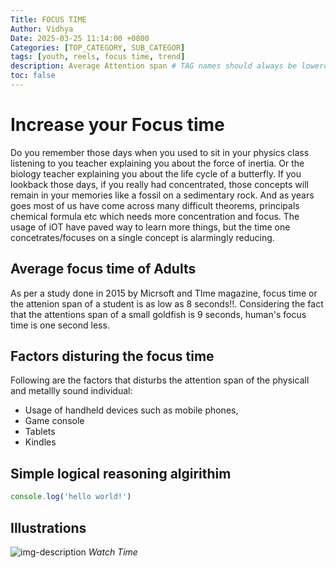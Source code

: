 ```yaml
---
Title: FOCUS TIME
Author: Vidhya
Date: 2025-03-25 11:14:00 +0800
Categories: [TOP_CATEGORY, SUB_CATEGOR]
tags: [youth, reels, focus time, trend]      
description: Average Attention span # TAG names should always be lowercase 
toc: false
---
```


# Increase your Focus time

Do you remember those days when you used to sit in your physics class listening to you teacher explaining you about the force of inertia. Or the biology teacher explaining you about the life cycle  of a butterfly. If you lookback those days, if you really had concentrated, those concepts will remain in your memories like a fossil on a sedimentary rock. And as years goes most of us have come across many difficult theorems, principals chemical formula etc which needs more concentration and focus. The usage of iOT have paved way to learn more things, but the time one concetrates/focuses on a single concept is alarmingly reducing.

## Average focus  time of Adults
As per a study done in 2015 by Micrsoft and TIme magazine, focus time or the attenion span of a student is as low as 8 seconds!!. Considering the fact that the attentions span of a small goldfish is 9 seconds, human's focus time is one second less. 

## Factors disturing the focus time
Following are the factors that disturbs the attention span of the physicall and metallly sound individual:
* Usage of handheld devices such as mobile phones,
* Game console
* Tablets
* Kindles

## Simple logical reasoning algirithim

```Javascript
console.log('hello world!')
```
## Illustrations

![img-description](/https://pixabay.com/photos/pocket-watch-time-sand-clock-3156771)
_Watch Time_



